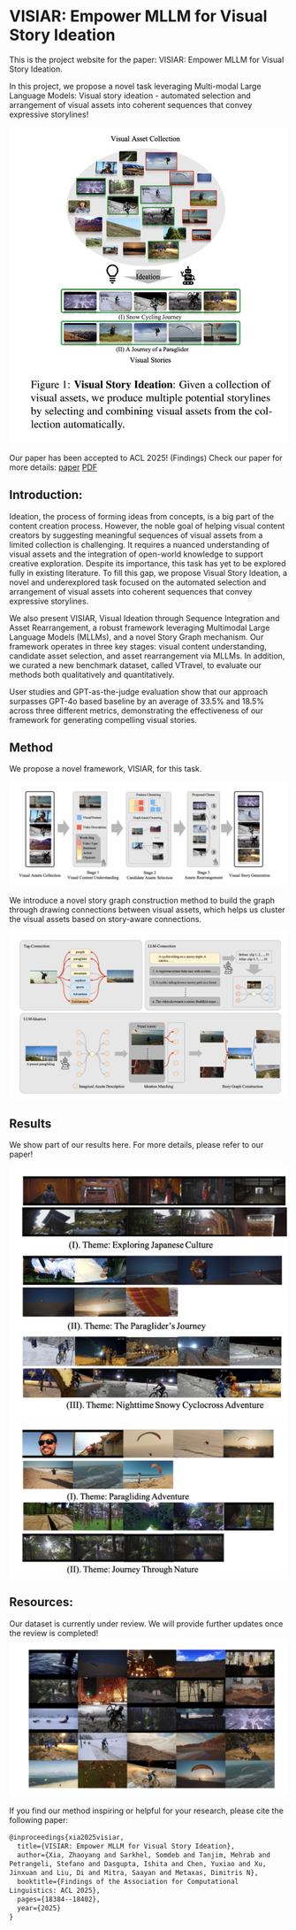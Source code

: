 # VISIAR: Empower MLLM for Visual Story Ideation

This is the project website for the paper: VISIAR: Empower MLLM for Visual Story Ideation. 

In this project, we propose a novel task leveraging Multi-modal Large Language Models: Visual story ideation - automated selection and arrangement of visual assets into coherent sequences that convey expressive storylines!

![Task introduction](images/intro.png)

Our paper has been accepted to ACL 2025! (Findings)
Check our paper for more details: [paper](https://aclanthology.org/2025.findings-acl.945/)  [PDF](https://aclanthology.org/2025.findings-acl.945.pdf)

## Introduction:
Ideation, the process of forming ideas from concepts, is a big part of the content creation process. However, the noble goal of helping visual content creators by suggesting meaningful sequences of visual assets from a limited collection is challenging. It requires a nuanced understanding of visual assets and the integration of open-world knowledge to support creative exploration. Despite its importance, this task has yet to be explored fully in existing literature. To fill this gap, we propose Visual Story Ideation, a novel and underexplored task focused on the automated selection and arrangement of visual assets into coherent sequences that convey expressive storylines.

We also present VISIAR, Visual Ideation through Sequence Integration and Asset Rearrangement, a robust framework leveraging Multimodal Large Language Models (MLLMs), and a novel Story Graph mechanism. Our framework operates in three key stages: visual content understanding, candidate asset selection, and asset rearrangement via MLLMs. In addition, we curated a new benchmark dataset, called VTravel, to evaluate our methods both qualitatively and quantitatively.

User studies and GPT-as-the-judge evaluation show that our approach surpasses GPT-4o based baseline by an average of 33.5% and 18.5% across three different metrics, demonstrating the effectiveness of our framework for generating compelling visual stories.

## Method
We propose a novel framework, VISIAR, for this task. 

![Method Framework](images/method.png)

We introduce a novel story graph construction method to build the graph through drawing connections between visual assets, which helps us cluster the visual assets based on story-aware connections.

![Method story graph](images/story_graph.png)

## Results

We show part of our results here. For more details, please refer to our paper!

![result_1](images/result_1.png)
![result_2](images/result_2.png)



## Resources:
Our dataset is currently under review. We will provide further updates once the review is completed!
![data](images/dataset.png)

If you find our method inspiring or helpful for your research, please cite the following paper:

```
@inproceedings{xia2025visiar,
  title={VISIAR: Empower MLLM for Visual Story Ideation},
  author={Xia, Zhaoyang and Sarkhel, Somdeb and Tanjim, Mehrab and Petrangeli, Stefano and Dasgupta, Ishita and Chen, Yuxiao and Xu, Jinxuan and Liu, Di and Mitra, Saayan and Metaxas, Dimitris N},
  booktitle={Findings of the Association for Computational Linguistics: ACL 2025},
  pages={18384--18402},
  year={2025}
}


